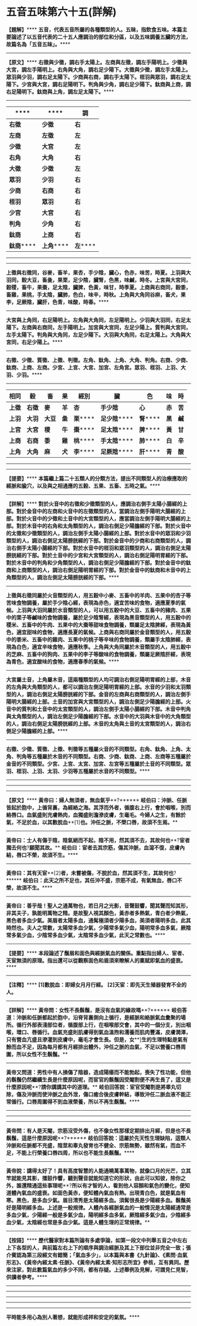 # 五音五味第六十五(詳解) 




**【題解】******
**五音，代表五音所屬的各種類型的人。五昧，指飲食五味。本篇主要論述了以五音代表的二十五人應調治的部位和分區，以及五味調養五臟的方法，故篇名為「五音五昧」。******
****
**【原文】******
**右徵與少徵，調右手太陽上。左商與左徵，調左手陽明上。少徵與大宮，調左手陽明上。右角與大角，調右足少陽下。大徵與少徵，調左手太陽上。眾羽與少羽，調右足太陽下。少商與右商，調右手太陽下。桎羽與眾羽，調右足太陽下。少宮與大宮，調右足陽明下。判角與少角，調右足少陽下。鈦商與上商，調右足陽明下。鈦商與上角，調左足太陽下。******
****
|****|****|**調**|
|---|---|---|
|**右徵**|**少徵**|**右**|**手太陽上**|
|**左商**|**左徵**|**左**|**手陽明上**|
|**少徵**|**大宮**|**左**|**手陽明上**|
|**右角**|**大角**|**右**|**足少陽下**|
|**大徵**|**少徵**|**左**|**手太陽上**|
|**眾羽**|**少羽**|**右**|**足太陽下**|
|**少商**|**右商**|**右**|**手太陽下**|
|**桎羽**|**眾羽**|**右**|**足太陽下**|
|**少宮**|**大宮**|**右**|**足陽明下**|
|**判角**|**少角**|**右**|**足少陽下**|
|**鈦商**|**上商**|**右**|**足陽明下**|
|**鈦商******|**上角******|**左******|**足太陽下******|


****
****
**上徵與右徵同，谷麥，畜羊，果杏，手少陰，臟心，色赤，味苦，時夏。上羽與大羽同，穀大豆，畜彘，果栗，足少陰，臟腎，色黑，味鹹，時冬。上宮與大宮同，穀稷，畜牛，果棗，足太陰，臟脾，色黃，味甘，時季夏。上商與右商同，穀黍，畜雞，果桃，手太陰，臟肺，色白，味辛，時秋。上角與大角同谷麻，畜犬，果李，足厥陰，臟肝，色青，味酸，時春。******
****
**大宮與上角同，右足陽明上。左角與大角同，左足陽明上。少羽與大羽同，右足太陽下。左商與右商同，左手陽明上。加宮與大宮同，左足少陽上。質判與大宮同，左手太陽下。判角與大角同，左足少陽下。大羽與大角同，右足太陽上。大角與大宮同，右足少陽上。******
****
**右徵、少徵、質徵、上徵、判徵。左角、鈦角、上角、大角、判角。右商、少商、鈦商、上商、左商。少宮、上宮、大宮、加宮、左角宮。眾羽、桎羽、上羽、大羽、少羽。******
****
|**相同**|**穀**|**畜**|**果**|**經別**|**臟**|**色**|**味**|**時**|
|---|---|---|---|---|---|---|---|---|
|**上徵**|**右徵**|**麥**|**羊**|**杏**|**手少陰**|**心**|**赤**|**苦**|**夏**|
|**上羽**|**大羽**|**大豆**|**彘**|**栗******|**足少陰******|**腎******|**黑**|**鹹**|**冬**|
|**上宮**|**大宮**|**稷**|**牛**|**棗******|**足太陰******|**脾******|**黃**|**甘**|**季夏**|
|**上商**|**右商**|**黍**|**雞**|**桃******|**手太陰******|**肺******|**白**|**辛**|**秋**|
|**上角**|**大角**|**麻**|**犬**|**李******|**足厥陰******|**肝******|**青**|**酸**|**春**|


****
****
**【提要】******
**本篇繼上篇二十五類人的分類方法，提出不同類型人的治療應取的經脈和腧穴，以及與之相通應的五穀、五果、五畜、五時之氣。******
****
**【詳解】******
**對於火音中的右徵和少徵類型的人，應調治右側手太陽小腸經的上部。對於金音中的左商和火音中的左徵類型的人，當調治左側手陽明大腸經的上部。對於火音中的少徵和土音中的大宮類型的人，應當調治左側手陽明大腸經的上部。對於木音中的右角和太角類型的人，調治右側足少陽膽經的下部。對於火音中的太徵和少徵類型的人，調治左側手太陽小腸經的上部。對於水音中的眾羽和少羽類型的人，調治右側足太陽膀胱經的下部。對於金音中的少商和右商類型的人，調治右側手太陽小腸經的下部。對於水音中的桎羽和眾羽類型的人，調治右側足太陽膀胱經的下部。對於土音中的少宮和大宮類型的人，調治右側足陽明胃經的下部。對於木音中的判角和少角類型的人，調治右側足少陽膽經的下部。對於金音中的鈦商和上商類型的人，調治右側足陽明胃經的下部。對於金音中的鈦商和木音中的上角類型的人，調治左側足太陽膀胱經的下部。******
****
**上徵與右徵同屬於火音類型的人，用五穀中小麥、五畜中的羊肉、五果中的杏子等苦味食物調養，屬於手少陰心經，表現為赤色，適宜苦味的食物，適應夏季的氣候。上羽與大羽同屬於水音類型的人，可以用五穀中的大豆、五畜中的豬肉、五果中的栗子等鹹味的食物調養，屬於足少陰腎經，表現為黑音類型的人，用五穀中的稷米、五畜中的牛肉、五果中的大棗等甜味食物調養，類屬足太陰脾經，表現為黃色，適宜甜味的食物，適應長夏的氣候。上商與右商同屬於金音類型的人，用五穀中的黍米、五畜中的雞肉、五果中的桃子等辛味的食物調養，類屬手太陰肺經，表現為白色，適宜辛味食物，適應秋季。上角與大角同屬於木音類型的人，用五穀中的芝麻、五畜中的狗肉、五果中的李子等酸味的食物調養，類屬足厥陰肝經，表現為青色，適宜酸味的食物，適應春季的氣候。******
****
**大宮屬土音，上角屬木音，這兩種類型的人均可調治右側足陽明胃經的上部，木音的左角與大角類型的人，都可以調治左側足陽明胃經的上部。水音的少羽和太羽類型的人，調治右側足太陽膀胱經的下部。金音的左商與右商類型的人，調治左側手陽明大腸經的上部。土音的加宮與大宮類型的人，調治左側足少陽膽經的上部。火音中的質判和土音中的太宮類型的人，調治左側手太陽小腸經的下部。木音中判角與太角類型的人，調治左側足少陽膽經的下部。水音中的大羽與木音中的大角類型的人，調治右側足太陽膀胱經的上部。木音的太角與土音的太宮類型的人，調治右側足少陽膽經的上部。******
****
**右徵、少徵、質徵、上徵、判徵等五種屬火音的不同類型。右角、鈦角、上角、太角、判角等五種屬於木音的不同類型。右商、少商、鈦商、上商、左商等五種屬於金音的不同類型。少宮、上宮、太宮、加宮、左宮等五種屬於土音的不同類型。眾羽、桎羽、上羽、太羽、少羽等五種屬於水音的不同類型。******
****
****
****
**【原文】******
**黃帝曰：婦人無須者，無血氣乎****?******
**岐伯曰：沖脈、任脈皆起於胞中，上循背裏，為經絡之海。其浮而外者，循腹右上行，會於咽喉，別而絡唇口。血氣盛則充膚熱肉，血獨盛則澹滲皮膚，生毫毛。今婦人之生，有餘於氣，不足於血，以其數脫血****[1]****也。沖任之脈，不榮口唇，故須不生焉。******
****
**黃帝曰：士人有傷于陰，陰氣絕而不起，陰不用，然其須不去，其故何也****?****宦者獨去何也****?****願聞其故。******
**岐伯曰：宦者去其宗筋，傷其沖脈，血瀉不復，皮膚內結，唇口不榮，故須不生。******
****
**黃帝曰：其有天宦****[2]****者，未嘗被傷，不脫於血，然其須不生，其故何也****?******
**岐伯曰：此天之所不足也，其任沖不盛，宗筋不成，有氣無血，唇口不榮，故須不生。******
****
**黃帝曰：善乎哉！聖人之通萬物也，若日月之光影，音聲鼓響，聞其聲而知其形，非其夫子，孰能明萬物之精。是故聖人視其顏色，黃赤者多熱氣，青白者少熱氣，黑色者多血少氣。美眉者太陽多血，通髯極須者少陽多血，美須者陽明多血，此其時然也。夫人之常數，太陽常多血少氣，少陽常多氣少血，陽明常多血多氣，厥陰常多氣少血，少陰常多血少氣，太陰常多血少氣，此天之常數也。******
****
**【提要】******
**本段論述了鬚眉和面色與經脈氣血的關係。重點指出婦人、宦者、天宦無須的原理。指出還可以從觀察面色和眉須來瞭解人的稟賦即氣血的盛衰。******
****
**【注釋】******
**[1]****數脫血：即婦女月月行經。******
**[2]****天宦：即先天生殖器發育不全的人。******
****
**【詳解】******
**黃帝問：女性不長鬍鬚，是沒有血氣的緣故嗎****?******
**岐伯答道：沖脈和任脈都起於胞中，沿脊背裏側向上循行，是經脈和絡脈氣血彙聚的場所。循行外部表淺部位者，循腹部上行，在咽喉部交會，其中的一個分支，別出咽喉，環口、唇循行。血氣充盛則肌膚得到氣血溫煦和濡養而肌肉豐滿，皮膚潤澤，只有營血亢盛且滲灌到皮膚中，毫毛才會生長。但是，女****]****生的生理特點是氣有餘而血不足，因為每月都有月經排出體外，沖任之脈的血氣，不足以營養口唇周圍，所以女性不生鬍鬚。******
****
**黃帝又問道：男性中有人損傷了陰器，造成陽痿而不能勃起，喪失了性功能，但他的鬍鬚仍然繼續生長是什麼原因呢，而宦官的鬍鬚因受閹割便不再生長了，這又是什麼原因呢****?****請你講講其中的道理。******
**岐伯回答說：宦官受閹割是將睾丸切除，傷及沖脈而使沖脈之血外泄，傷口癒合後皮膚幹結，導致沖任二脈血液不能正常循行。口唇周圍得不到血液榮養，所以不再生鬍鬚。******
****
****
****
**黃帝問：有人是天閹，宗筋沒受外傷，也不像女性那樣定期排出月經，但是也不長鬍鬚，這是什麼原因呢****?******
**岐伯回答說：這屬於先天性生理缺陷，這類人沖脈和任脈都不充盛，陰莖和睾丸發育也不健全、宗筋無勢，雖然有氣，而血不足，不能上行榮養口唇四周，所以也不能生長鬍鬚。******
****
**黃帝說：講得太好了！具有高度智慧的人能通曉萬事萬物，就像口月的光芒，立其竿就能見其影，擂鼓作響，聽到聲音就能知道它的形狀，由此可以知彼，除你之外，誰還精通這些事理呢****?****所以有才智的人，看到他人容顏和氣色的變化，便知道體內氣血的盛衰。如面色黃赤，便知體內氣血有熱。出現青白色，就是氣血有寒。黑色，是多血少氣。眉目清秀是太陽經多血。須髯很長是少陽經多血。鬍鬚美好是陽明經多血。上述是一般規律。人體內各經脈氣血的一般情況是太陽經通常是多血少氣，少陽經一般是多氣少血，陽明經多血多氣，厥陰經多氣少血，少陰經多血少氣，太陰經也常是多血少氣。這是人體生理的正常規律。******
****
**【按語】******
**歷代醫家對本篇所論有多處爭論，如第一段文中列舉五音之中左右上下各型的人，與前篇左右上下的順序與調治經脈及其上下部位並非完全一致；張介賓認為第三段經文有錯簡；「氣血多少」，以本篇與本書《九針論》、《素問·血氣形志》、《黃帝內經太素·任脈》、《黃帝內經太素·知形志所宜》參核，互有異同。歷來注家，對此數篇氣血的多少不同，都有存疑。上述舉例及見解，可謂見仁見智，供讀者參考。******
****
****
****
****
****
**平時能多用心為別人著想，就能形成祥和安定的氣氛。******


